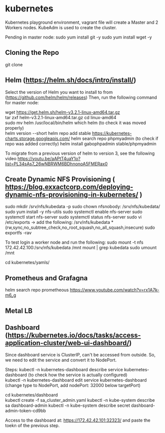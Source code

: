 # kubernetes
Kubernetes playground environment, vagrant file will create a Master and 2 Workers nodes.   KubeAdm is used to create the cluster.

Pending in master node:
sudo yum install git -y
sudo yum install wget -y

## Cloning the Repo
git clone <repo>

## Helm (https://helm.sh/docs/intro/install/)  

Select the version of Helm you want to install to from (https://github.com/helm/helm/releases)
Then, run the following command for master node: 

wget https://get.helm.sh/helm-v3.2.1-linux-amd64.tar.gz  
tar zxf helm-v3.2.1-linux-amd64.tar.gz 
cd linux-amd64  
sudo mv helm /usr/local/bin/helm 
which helm (to check it was moved properly)  
helm version --short 
helm repo add stable https://kubernetes-charts.storage.googleapis.com/
helm search repo phpmyadmin (to check if repo was added correctly)
helm install gabophpadmin stable/phpmyadmin


To migrate from a previous version of helm to version 3, see the following video https://youtu.be/aAPtT4uaY1o?list=PL34sAs7_26wNBRWM6BDhnonoA5FMERax0

## Create Dynamic NFS Provisioning ( https://blog.exxactcorp.com/deploying-dynamic-nfs-provisioning-in-kubernetes/ )
sudo mkdir /srv/nfs/kubedata -p 
sudo chown nfsnobody: /srv/nfs/kubedata/ 
sudo yum install -y nfs-utils 
sudo systemctl enable nfs-server 
sudo systemctl start nfs-server 
sudo systemctl status nfs-server 
sudo vi /etc/exports -> add the following: /srv/nfs/kubedata    *(rw,sync,no_subtree_check,no_root_squash,no_all_squash,insecure) 
sudo exportfs -rav 
  
To test login a worker node and run the following: 
sudo mount -t nfs 172.42.42.100:/srv/nfs/kubedata /mnt 
mount | grep kubedata 
sudo umount /mnt 

cd kubernetes/yamls/



## Prometheus and Grafagna
helm search repo prometheous
https://www.youtube.com/watch?v=rx1A7k-m6_g





## Metal LB



## Dashboard (https://kubernetes.io/docs/tasks/access-application-cluster/web-ui-dashboard/)

Since dashboard service is ClusterIP, can't be accessed from outside. So, we need to edit the service and convert it to NodePort. 

Steps: 
kubectl -n kubernetes-dashboard describe service kubernetes-dashboard  (to check how the service is actually configured)  
kubectl -n kubernetes-dashboard edit service kubernetes-dashboard  (change type to NodePort, add nodePort: 32000 below targetPort)  

cd kubernetes/dashboard  
kubectl create -f sa_cluster_admin.yaml 
kubectl -n kube-system describe sa dashboard-admin 
kubectl -n kube-system describe secret dashboard-admin-token-cd9bb 

Access to the dashboard at: https://172.42.42.101:32323/ and paste the toekn of the previous step. 